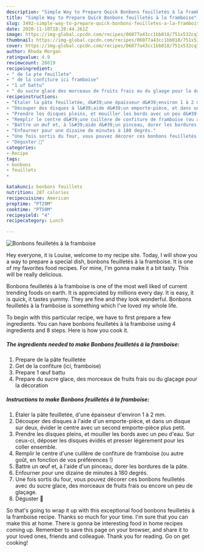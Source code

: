 ```yaml
---
description: "Simple Way to Prepare Quick Bonbons feuilletés à la framboise"
title: "Simple Way to Prepare Quick Bonbons feuilletés à la framboise"
slug: 3492-simple-way-to-prepare-quick-bonbons-feuilletes-a-la-framboise
date: 2020-11-10T18:28:44.261Z
image: https://img-global.cpcdn.com/recipes/06077a43cc1bb018/751x532cq70/bonbons-feuilletes-a-la-framboise-photo-principale-de-la-recette.jpg
thumbnail: https://img-global.cpcdn.com/recipes/06077a43cc1bb018/751x532cq70/bonbons-feuilletes-a-la-framboise-photo-principale-de-la-recette.jpg
cover: https://img-global.cpcdn.com/recipes/06077a43cc1bb018/751x532cq70/bonbons-feuilletes-a-la-framboise-photo-principale-de-la-recette.jpg
author: Rhoda Morgan
ratingvalue: 4.9
reviewcount: 26619
recipeingredient:
- " de la pte feuillete"
- " de la confiture ici framboise"
- "1 uf battu"
- " du sucre glace des morceaux de fruits frais ou du glaage pour la dcoration"
recipeinstructions:
- "Étaler la pâte feuilletée, d&#39;une épaisseur d&#39;environ 1 à 2 mm."
- "Découper des disques à l&#39;aide d&#39;un emporte-pièce, et dans un disque sur deux, évider le centre avec un second emporte-pièce plus petit."
- "Prendre les disques pleins, et mouiller les bords avec un peu d&#39;eau. Sur ceux-ci, déposer les disques évidés et presser légèrement pour les coller ensemble."
- "Remplir le centre d&#39;une cuillère de confiture de framboise (ou autre goût, en fonction de vos préférences !)"
- "Battre un œuf et, à l&#39;aide d&#39;un pinceau, dorer les bordures de la pâte."
- "Enfourner pour une dizaine de minutes à 180 degrés."
- "Une fois sortis du four, vous pouvez décorer ces bonbons feuilletés avec du sucre glace, des morceaux de fruits frais ou encore un peu de glaçage."
- "Déguster 🤗"
categories:
- Recipe
tags:
- bonbons
- feuillets
- 

katakunci: bonbons feuillets  
nutrition: 287 calories
recipecuisine: American
preptime: "PT29M"
cooktime: "PT50M"
recipeyield: "4"
recipecategory: Lunch

---
```



![Bonbons feuilletés à la framboise](https://img-global.cpcdn.com/recipes/06077a43cc1bb018/751x532cq70/bonbons-feuilletes-a-la-framboise-photo-principale-de-la-recette.jpg)

Hey everyone, it is Louise, welcome to my recipe site. Today, I will show you a way to prepare a special dish, bonbons feuilletés à la framboise. It is one of my favorites food recipes. For mine, I'm gonna make it a bit tasty. This will be really delicious.



Bonbons feuilletés à la framboise is one of the most well liked of current trending foods on earth. It is appreciated by millions every day. It is easy, it is quick, it tastes yummy. They are fine and they look wonderful. Bonbons feuilletés à la framboise is something which I've loved my whole life.


To begin with this particular recipe, we have to first prepare a few ingredients. You can have bonbons feuilletés à la framboise using 4 ingredients and 8 steps. Here is how you cook it.

<!--inarticleads1-->

##### The ingredients needed to make Bonbons feuilletés à la framboise:

1. Prepare  de la pâte feuilletée
1. Get  de la confiture (ici, framboise)
1. Prepare 1 œuf battu
1. Prepare  du sucre glace, des morceaux de fruits frais ou du glaçage pour la décoration




<!--inarticleads2-->

##### Instructions to make Bonbons feuilletés à la framboise:

1. Étaler la pâte feuilletée, d&#39;une épaisseur d&#39;environ 1 à 2 mm.
1. Découper des disques à l&#39;aide d&#39;un emporte-pièce, et dans un disque sur deux, évider le centre avec un second emporte-pièce plus petit.
1. Prendre les disques pleins, et mouiller les bords avec un peu d&#39;eau. Sur ceux-ci, déposer les disques évidés et presser légèrement pour les coller ensemble.
1. Remplir le centre d&#39;une cuillère de confiture de framboise (ou autre goût, en fonction de vos préférences !)
1. Battre un œuf et, à l&#39;aide d&#39;un pinceau, dorer les bordures de la pâte.
1. Enfourner pour une dizaine de minutes à 180 degrés.
1. Une fois sortis du four, vous pouvez décorer ces bonbons feuilletés avec du sucre glace, des morceaux de fruits frais ou encore un peu de glaçage.
1. Déguster 🤗




So that's going to wrap it up with this exceptional food bonbons feuilletés à la framboise recipe. Thanks so much for your time. I'm sure that you can make this at home. There is gonna be interesting food in home recipes coming up. Remember to save this page on your browser, and share it to your loved ones, friends and colleague. Thank you for reading. Go on get cooking!
